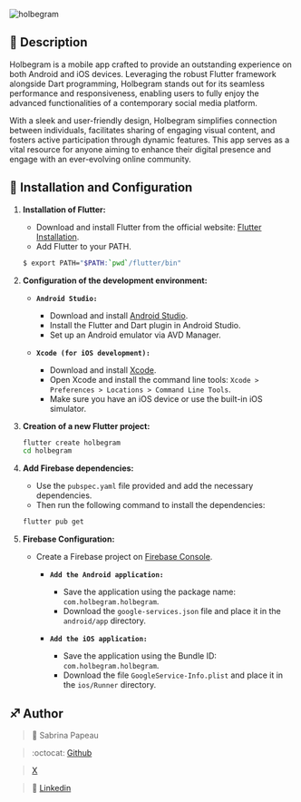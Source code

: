 ![holbegram](https://zupimages.net/up/24/48/hvjx.png)

## 📝 Description

Holbegram is a mobile app crafted to provide an outstanding experience on both Android and iOS devices. Leveraging the robust Flutter framework alongside Dart programming, Holbegram stands out for its seamless performance and responsiveness, enabling users to fully enjoy the advanced functionalities of a contemporary social media platform.

With a sleek and user-friendly design, Holbegram simplifies connection between individuals, facilitates sharing of engaging visual content, and fosters active participation through dynamic features. This app serves as a vital resource for anyone aiming to enhance their digital presence and engage with an ever-evolving online community.

## 🚀 Installation and Configuration

1. **Installation of Flutter:**

    - Download and install Flutter from the official website: [Flutter Installation](https://flutter.dev/docs/get-started/install).
    - Add Flutter to your PATH.

    ```sh
    $ export PATH="$PATH:`pwd`/flutter/bin"
    ```

1. **Configuration of the development environment:**

    - **`Android Studio:`**
  
      - Download and install [Android Studio](https://developer.android.com/studio).
      - Install the Flutter and Dart plugin in Android Studio.
      - Set up an Android emulator via AVD Manager.
  
    - **`Xcode (for iOS development):`**
  
      - Download and install [Xcode](https://developer.apple.com/xcode/).
      - Open Xcode and install the command line tools: `Xcode > Preferences > Locations > Command Line Tools`.
      - Make sure you have an iOS device or use the built-in iOS simulator.

2. **Creation of a new Flutter project:**

    ```sh
    flutter create holbegram
    cd holbegram
    ```

4. **Add Firebase dependencies:**

    - Use the `pubspec.yaml` file provided and add the necessary dependencies.
    - Then run the following command to install the dependencies:
    
    ```sh
    flutter pub get
    ```

5. **Firebase Configuration:**

    - Create a Firebase project on [Firebase Console](https://console.firebase.google.com/).
    
        - **`Add the Android application:`**
    
            - Save the application using the package name: `com.holbegram.holbegram`.
            - Download the `google-services.json` file and place it in the `android/app` directory.
    
        - **`Add the iOS application:`**
    
            - Save the application using the Bundle ID: `com.holbegram.holbegram`.
            - Download the file `GoogleService-Info.plist` and place it in the `ios/Runner` directory.

## :sagittarius: Author

> :woman: Sabrina Papeau

> :octocat: [Github](https://github.com/Holbiwan)

> [X](https://twitter.com/@Holbiwan_Place)

> :blue_book: [Linkedin](https://www.linkedin.com/in/sabrina-p006566185)
